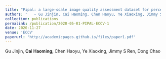 ```yaml
---
title: "Pipal: a large-scale image quality assessment dataset for perceptual image restoration"
authors: '   - Gu Jinjin, Cai Haoming, Chen Haoyu, Ye Xiaoxing, Jimmy S Ren, Dong Chao'
collection: publications
permalink: /publication/2020-05-01-PIPAL-ECCV-1
date: 2020-11-27
venue: 'ECCV'
paperurl: 'http://academicpages.github.io/files/paper1.pdf'
---
```


Gu Jinjin, **Cai Haoming**, Chen Haoyu, Ye Xiaoxing, Jimmy S Ren, Dong Chao